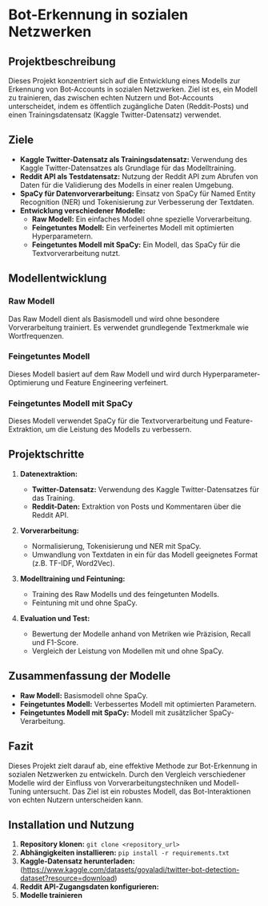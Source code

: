 # Bot-Erkennung in sozialen Netzwerken

## Projektbeschreibung

Dieses Projekt konzentriert sich auf die Entwicklung eines Modells zur Erkennung von Bot-Accounts in sozialen Netzwerken. Ziel ist es, ein Modell zu trainieren, das zwischen echten Nutzern und Bot-Accounts unterscheidet, indem es öffentlich zugängliche Daten (Reddit-Posts) und einen Trainingsdatensatz (Kaggle Twitter-Datensatz) verwendet.

## Ziele

*   **Kaggle Twitter-Datensatz als Trainingsdatensatz:** Verwendung des Kaggle Twitter-Datensatzes als Grundlage für das Modelltraining.
*   **Reddit API als Testdatensatz:** Nutzung der Reddit API zum Abrufen von Daten für die Validierung des Modells in einer realen Umgebung.
*   **SpaCy für Datenvorverarbeitung:** Einsatz von SpaCy für Named Entity Recognition (NER) und Tokenisierung zur Verbesserung der Textdaten.
*   **Entwicklung verschiedener Modelle:**
    *   **Raw Modell:** Ein einfaches Modell ohne spezielle Vorverarbeitung.
    *   **Feingetuntes Modell:** Ein verfeinertes Modell mit optimierten Hyperparametern.
    *   **Feingetuntes Modell mit SpaCy:** Ein Modell, das SpaCy für die Textvorverarbeitung nutzt.

## Modellentwicklung

### Raw Modell

Das Raw Modell dient als Basismodell und wird ohne besondere Vorverarbeitung trainiert. Es verwendet grundlegende Textmerkmale wie Wortfrequenzen.

### Feingetuntes Modell

Dieses Modell basiert auf dem Raw Modell und wird durch Hyperparameter-Optimierung und Feature Engineering verfeinert.

### Feingetuntes Modell mit SpaCy

Dieses Modell verwendet SpaCy für die Textvorverarbeitung und Feature-Extraktion, um die Leistung des Modells zu verbessern.

## Projektschritte

1.  **Datenextraktion:**
    *   **Twitter-Datensatz:** Verwendung des Kaggle Twitter-Datensatzes für das Training.
    *   **Reddit-Daten:** Extraktion von Posts und Kommentaren über die Reddit API.

2.  **Vorverarbeitung:**
    *   Normalisierung, Tokenisierung und NER mit SpaCy.
    *   Umwandlung von Textdaten in ein für das Modell geeignetes Format (z.B. TF-IDF, Word2Vec).

3.  **Modelltraining und Feintuning:**
    *   Training des Raw Modells und des feingetunten Modells.
    *   Feintuning mit und ohne SpaCy.

4.  **Evaluation und Test:**
    *   Bewertung der Modelle anhand von Metriken wie Präzision, Recall und F1-Score.
    *   Vergleich der Leistung von Modellen mit und ohne SpaCy.



## Zusammenfassung der Modelle

*   **Raw Modell:** Basismodell ohne SpaCy.
*   **Feingetuntes Modell:** Verbessertes Modell mit optimierten Parametern.
*   **Feingetuntes Modell mit SpaCy:** Modell mit zusätzlicher SpaCy-Verarbeitung.

## Fazit

Dieses Projekt zielt darauf ab, eine effektive Methode zur Bot-Erkennung in sozialen Netzwerken zu entwickeln. Durch den Vergleich verschiedener Modelle wird der Einfluss von Vorverarbeitungstechniken und Modell-Tuning untersucht. Das Ziel ist ein robustes Modell, das Bot-Interaktionen von echten Nutzern unterscheiden kann.

## Installation und Nutzung

1.  **Repository klonen:** `git clone <repository_url>`
2.  **Abhängigkeiten installieren:** `pip install -r requirements.txt`
3.  **Kaggle-Datensatz herunterladen:** (https://www.kaggle.com/datasets/goyaladi/twitter-bot-detection-dataset?resource=download)
4.  **Reddit API-Zugangsdaten konfigurieren:**
5.  **Modelle trainieren** 

